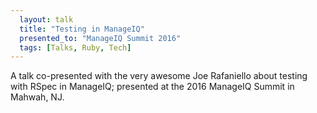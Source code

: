```yaml
---
  layout: talk
  title: "Testing in ManageIQ"
  presented_to: "ManageIQ Summit 2016"
  tags: [Talks, Ruby, Tech]
---
```


A talk co-presented with the very awesome Joe Rafaniello about testing with RSpec in ManageIQ; presented at the 2016 ManageIQ Summit in Mahwah, NJ.

<script async class="speakerdeck-embed" data-id="b770c47463e24f7781af05a02ba0e38d" data-ratio="1.33333333333333" src="//speakerdeck.com/assets/embed.js"></script>

[1]: https://twitter.com/jrafanie
[2]: http://manageiq.org
